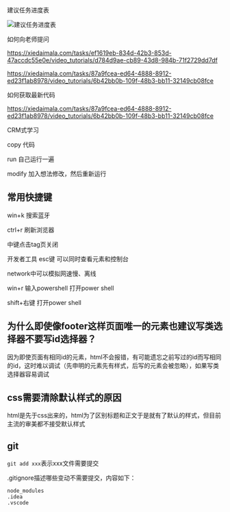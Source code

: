 建议任务进度表

![建议任务进度表](https://static.xiedaimala.com/xdml/image/90ee74db-3e7c-47d3-8860-30fbec11a053/2021-8-30-16-58-35.png)

如何向老师提问

https://xiedaimala.com/tasks/ef1619eb-834d-42b3-853d-47accdc55e0e/video_tutorials/d784d9ae-cb89-43d8-984b-71f2729dd7df

https://xiedaimala.com/tasks/87a9fcea-ed64-4888-8912-ed23f1ab8978/video_tutorials/6b42bb0b-109f-48b3-bb11-32149cb08fce

如何获取最新代码

https://xiedaimala.com/tasks/87a9fcea-ed64-4888-8912-ed23f1ab8978/video_tutorials/6b42bb0b-109f-48b3-bb11-32149cb08fce



CRM式学习

copy 代码

run 自己运行一遍

modify 加入想法修改，然后重新运行

## 常用快捷键

win+k 搜索蓝牙

ctrl+r 刷新浏览器

中键点击tag页关闭

开发者工具 esc键 可以同时查看元素和控制台

network中可以模拟网速慢、离线

win+r 输入powershell 打开power shell

shift+右键 打开power shell



## 为什么即使像footer这样页面**唯一的元素也建议写类选择器**不要写id选择器？

因为即使页面有相同id的元素，html不会报错，有可能遗忘之前写过的id而写相同的id，这时难以调试（先申明的元素先有样式，后写的元素会被忽略），如果写类选择器容易调试

## css需要清除默认样式的原因

html是先于css出来的，html为了区别标题和正文于是就有了默认的样式，但目前主流的审美都不接受默认样式

## git

`git add xxx`表示xxx文件需要提交

.gitignore描述哪些变动不需要提交，内容如下：

```git
node_modules
.idea
.vscode
```

